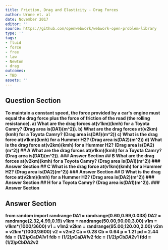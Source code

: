 ```yaml
---
title: Friction, Drag and Elasticity - Drag Forces
author: Urone et. al
date: November 2017
editor: ''
source: https://github.com/openwebwork/webwork-open-problem-library
type: ''
tags:
- fluid
- force
- free
- law
- Newton
- drag
outcomes:
- TBD
assets: ''
---
```


## Question Section 

<b>
To maintain a constant speed, the force provided by a car's engine must equal the drag force plus the force of friction of the road (the rolling resistance). 
a) What are the drag forces at(v1km)(kmh) for a Toyota Camry? (Drag area is(DA1)(m^2)).
b) What are the drag forces at(v2km)(kmh) for a Toyota Camry? (Drag area is(DA1)(m^2)) 
c) What is the drag force at(v1km)(kmh) for a Hummer H2? (Drag area is(DA2)(m^2))
d) What is the drag force at(v2km)(kmh) for a Hummer H2? (Drag area is(DA2)(m^2))
## A
What are the drag forces at(v1km)(kmh) for a Toyota Camry? (Drag area is(DA1)(m^2)).
### Answer Section
## B
What are the drag forces at(v2km)(kmh) for a Toyota Camry? (Drag area is(DA1)(m^2)) 
### Answer Section
## C
What is the drag force at(v1km)(kmh) for a Hummer H2? (Drag area is(DA2)(m^2))
### Answer Section
## D
What is the drag force at(v2km)(kmh) for a Hummer H2? (Drag area is(DA2)(m^2))
### Answer Section
## H
for a Toyota Camry? (Drag area is(DA1)(m^2)).
### Answer Section


## Answer Section

from random import randrange
DA1 = randrange(0.60,0.99,0.038)
DA2 = randrange(2.32,4.99,0.19)
v1km = randrange(50.00,90.00,3.00)
v1m = v1km*(1000/3600)
v1 = v1m**2
v2km = randrange(95.00,120.00,2.00)
v2m = v2km*(1000/3600)
v2 = v2m**2
Ca = 0.28
Cb = 0.64
p = 1.21
pd = 2.44
fda = (1/2)*p*Ca*DA1*v1
fdb = (1/2)*p*Ca*DA1*v2
fdc = (1/2)*p*Cb*DA2*v1
fdd = (1/2)*p*Cb*DA2*v2
